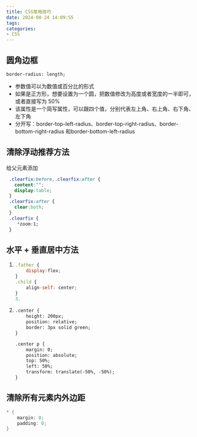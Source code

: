 ```yaml
---
title: CSS常用技巧
date: 2024-08-24 14:09:55
tags:
categories:
- CSS
---
```

## 圆角边框

`border-radius: length;`

- 参数值可以为数值或百分比的形式
- 如果是正方形，想要设置为一个圆，把数值修改为高度或者宽度的一半即可，或者直接写为 50%
- 该属性是一个简写属性，可以跟四个值，分别代表左上角、右上角、右下角、左下角
- 分开写：border-top-left-radius、border-top-right-radius、border-bottom-right-radius 和border-bottom-left-radius

## 清除浮动推荐方法

给父元素添加

```css
 .clearfix:before,.clearfix:after {
   content:"";
   display:table; 
 }
 .clearfix:after {
   clear:both;
 }
 .clearfix {
    *zoom:1;
 }   
```

## 水平 + 垂直居中方法

1. ```javascript
   .father {
       display:flex;
   }
   .child {
       align-self: center;
   }
   3. 
   ```
2. ```html
   .center { 
       height: 200px;
       position: relative;
       border: 3px solid green; 
   }

   .center p {
       margin: 0;
       position: absolute;
       top: 50%;
       left: 50%;
       transform: translate(-50%, -50%);
   }
   ```

## 清除所有元素内外边距

```java
* {
    margin: 0;
    padding: 0;
}
```

##
